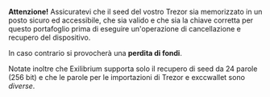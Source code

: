 **Attenzione!** Assicuratevi che il seed del vostro Trezor sia memorizzato in un
posto sicuro ed accessibile, che sia valido e che sia la chiave corretta
per questo portafoglio prima di eseguire un'operazione di cancellazione e recupero del dispositivo.

In caso contrario si provocherà una **perdita di fondi**.

Notate inoltre che Exilibrium supporta solo il recupero di seed da 24 parole (256 bit)
e che le parole per le importazioni di Trezor e exccwallet sono *diverse*.
